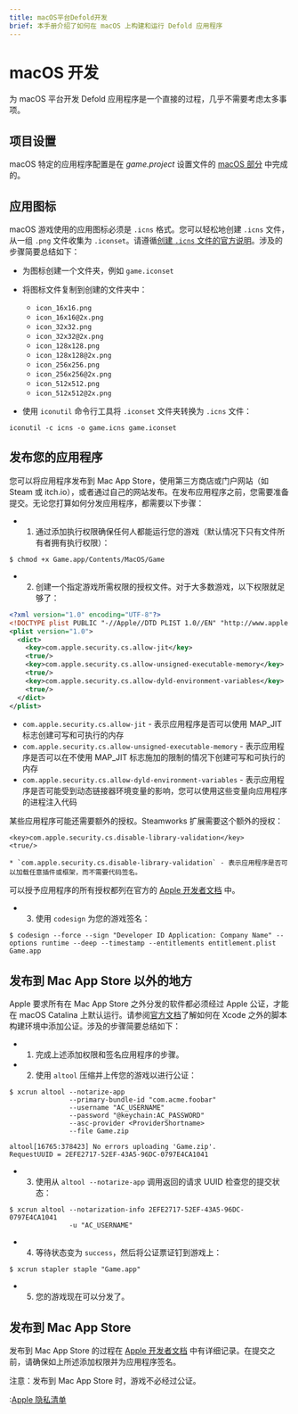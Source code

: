 ```yaml
---
title: macOS平台Defold开发
brief: 本手册介绍了如何在 macOS 上构建和运行 Defold 应用程序
---
```


# macOS 开发

为 macOS 平台开发 Defold 应用程序是一个直接的过程，几乎不需要考虑太多事项。

## 项目设置

macOS 特定的应用程序配置是在 *game.project* 设置文件的 [macOS 部分](/manuals/project-settings/#macos) 中完成的。

## 应用图标

macOS 游戏使用的应用图标必须是 `.icns` 格式。您可以轻松地创建 `.icns` 文件，从一组 `.png` 文件收集为 `.iconset`。请遵循[创建 `.icns` 文件的官方说明](https://developer.apple.com/library/archive/documentation/GraphicsAnimation/Conceptual/HighResolutionOSX/Optimizing/Optimizing.html)。涉及的步骤简要总结如下：

* 为图标创建一个文件夹，例如 `game.iconset`
* 将图标文件复制到创建的文件夹中：

    * `icon_16x16.png`
    * `icon_16x16@2x.png`
    * `icon_32x32.png`
    * `icon_32x32@2x.png`
    * `icon_128x128.png`
    * `icon_128x128@2x.png`
    * `icon_256x256.png`
    * `icon_256x256@2x.png`
    * `icon_512x512.png`
    * `icon_512x512@2x.png`

* 使用 `iconutil` 命令行工具将 `.iconset` 文件夹转换为 `.icns` 文件：

```
iconutil -c icns -o game.icns game.iconset
```

## 发布您的应用程序
您可以将应用程序发布到 Mac App Store，使用第三方商店或门户网站（如 Steam 或 itch.io），或者通过自己的网站发布。在发布应用程序之前，您需要准备提交。无论您打算如何分发应用程序，都需要以下步骤：

* 1) 通过添加执行权限确保任何人都能运行您的游戏（默认情况下只有文件所有者拥有执行权限）：

```
$ chmod +x Game.app/Contents/MacOS/Game
```

* 2) 创建一个指定游戏所需权限的授权文件。对于大多数游戏，以下权限就足够了：

```xml
<?xml version="1.0" encoding="UTF-8"?>
<!DOCTYPE plist PUBLIC "-//Apple//DTD PLIST 1.0//EN" "http://www.apple.com/DTDs/PropertyList-1.0.dtd">
<plist version="1.0">
  <dict>
    <key>com.apple.security.cs.allow-jit</key>
    <true/>
    <key>com.apple.security.cs.allow-unsigned-executable-memory</key>
    <true/>
    <key>com.apple.security.cs.allow-dyld-environment-variables</key>
    <true/>
  </dict>
</plist>
```

  * `com.apple.security.cs.allow-jit` - 表示应用程序是否可以使用 MAP_JIT 标志创建可写和可执行的内存
  * `com.apple.security.cs.allow-unsigned-executable-memory` - 表示应用程序是否可以在不使用 MAP_JIT 标志施加的限制的情况下创建可写和可执行的内存
  * `com.apple.security.cs.allow-dyld-environment-variables` - 表示应用程序是否可能受到动态链接器环境变量的影响，您可以使用这些变量向应用程序的进程注入代码

某些应用程序可能还需要额外的授权。Steamworks 扩展需要这个额外的授权：

```
<key>com.apple.security.cs.disable-library-validation</key>
<true/>
```

    * `com.apple.security.cs.disable-library-validation` - 表示应用程序是否可以加载任意插件或框架，而不需要代码签名。

可以授予应用程序的所有授权都列在官方的 [Apple 开发者文档](https://developer.apple.com/documentation/bundleresources/entitlements) 中。

* 3) 使用 `codesign` 为您的游戏签名：

```
$ codesign --force --sign "Developer ID Application: Company Name" --options runtime --deep --timestamp --entitlements entitlement.plist Game.app
```

## 发布到 Mac App Store 以外的地方
Apple 要求所有在 Mac App Store 之外分发的软件都必须经过 Apple 公证，才能在 macOS Catalina 上默认运行。请参阅[官方文档](https://developer.apple.com/documentation/xcode/notarizing_macos_software_before_distribution/customizing_the_notarization_workflow)了解如何在 Xcode 之外的脚本构建环境中添加公证。涉及的步骤简要总结如下：

* 1) 完成上述添加权限和签名应用程序的步骤。

* 2) 使用 `altool` 压缩并上传您的游戏以进行公证：

```
$ xcrun altool --notarize-app
               --primary-bundle-id "com.acme.foobar"
               --username "AC_USERNAME"
               --password "@keychain:AC_PASSWORD"
               --asc-provider <ProviderShortname>
               --file Game.zip

altool[16765:378423] No errors uploading 'Game.zip'.
RequestUUID = 2EFE2717-52EF-43A5-96DC-0797E4CA1041
```

* 3) 使用从 `altool --notarize-app` 调用返回的请求 UUID 检查您的提交状态：

```
$ xcrun altool --notarization-info 2EFE2717-52EF-43A5-96DC-0797E4CA1041
               -u "AC_USERNAME"
```

* 4) 等待状态变为 `success`，然后将公证票证钉到游戏上：

```
$ xcrun stapler staple "Game.app"
```

* 5) 您的游戏现在可以分发了。

## 发布到 Mac App Store
发布到 Mac App Store 的过程在 [Apple 开发者文档](https://developer.apple.com/macos/submit/) 中有详细记录。在提交之前，请确保如上所述添加权限并为应用程序签名。

注意：发布到 Mac App Store 时，游戏不必经过公证。

:[Apple 隐私清单](../shared/apple-privacy-manifest.md)